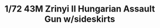 ---
layout: product
title: "1/72 43M Zrinyi II Hungarian Assault Gun w/sideskirts"
price: "1700" 
desc: "Maketa"
img_path: "/assets/img/IBG72052.webp"
brand: "IBG Models"
available: false
special_offer: false
new: false
soon: false
cat: "010000"
subcat: "015500"
subsubcat: "0N/A"
sifra: "IBG72052"
popular: false
---